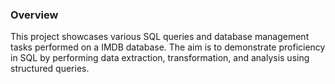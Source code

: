 ### Overview

This project showcases various SQL queries and database management tasks performed on a IMDB database. The aim is to demonstrate proficiency in SQL by performing 
data extraction, transformation, and analysis using structured queries.
